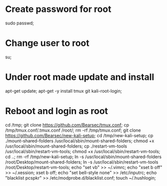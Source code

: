 # Create password for root
sudo passwd;
# Change user to root
su;
# Under root made update and install
apt-get update;
apt-get -y install tmux git kali-root-login;

# Reboot and login as root
cd /tmp;
git clone https://github.com/Bearsec/tmux.conf;
cp /tmp/tmux.conf/.tmux.conf /root/;
rm -rf /tmp/tmux.conf;
git clone https://github.com/Bearsec/new-kali-setup;
cd /tmp/new-kali-setup;
cp ./mount-shared-folders /usr/local/sbin/mount-shared-folders;
chmod +x /usr/local/sbin/mount-shared-folders;
cp ./restart-vm-tools /usr/local/sbin/restart-vm-tools;
chmod +x /usr/local/sbin/restart-vm-tools;
cd ..;
rm -rf /tmp/new-kali-setup;
ln -s /usr/local/sbin/mount-shared-folders /root/Desktop/mount-shared-folders;
ln -s /usr/local/sbin/restart-vm-tools /root/Desktop/restart-vm-tools;
echo "set vb" >> ~/.vimrc;
echo "xset b off" >> ~/.xession;
xset b off;
echo "set bell-style none" >> /etc/inputrc;
echo "blacklist pcspkr" >> /etc/modprobe.d/blacklist.conf;
touch ~/.hushlogin;
